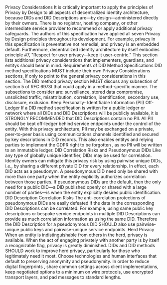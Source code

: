 Privacy Considerations It is critically important to apply the principles of Privacy by Design to all aspects of decentralized identity architecture, because DIDs and DID Descriptions are—by design—administered directly by their owners. There is no registrar, hosting company, or other intermediate service provider to recommend or apply additional privacy safeguards. The authors of this specification have applied all seven Privacy by Design principles throughout its development. For example, privacy in this specification is preventative not remedial, and privacy is an embedded default. Furthermore, decentralized identity architecture by itself embodies principle #7, "Respect for user privacy—keep it user-centric." This section lists additional privacy considerations that implementers, guardians, and entitys should bear in mind. Requirements of DID Method Specifications DID method specifications MUST include their own Privacy Considerations sections, if only to point to the general privacy considerations in this section. The DID method privacy section MUST discuss any subsection of section 5 of RFC 6973t that could apply in a method-specific manner. The subsections to consider are: surveillance, stored data compromise, unsolicited traffic, misattribution, correlation, identification, secondary use, disclosure, exclusion. Keep Personally- Identifiable Information (PII) Off-Ledger If a DID method specification is written for a public ledger or network where all DIDs and DID Descriptions will be publicly available, it is STRONGLY RECOMMENDED that DID Descriptions contain no PII. All PII should be kept off-ledger behind service endpoints under the control of the entity. With this privacy architecture, PII may be exchanged on a private, peer-to-peer basis using communications channels identified and secured by key descriptions in DID records. This also enables entitys and relying parties to implement the GDPR right to be forgotten , as no PII will be written to an immutable ledger. DID Correlation Risks and Pseudonymous DIDs Like any type of globally unique identifier, DIDs may be used for correlation. Identity owners can mitigate this privacy risk by using pairwise unique DIDs, i.e., by sharing a different private DID for every relationship. In effect, each DID acts as a pseudonym. A pseudonymous DID need only be shared with more than one party when the entity explicitly authorizes correlation between those parties. If pseudonymous DIDs are the default, then the only need for a public DID—a DID published openly or shared with a large number of parties—is when the entity explicitly desires public identification. DID Description Correlation Risks The anti-correlation protections of pseudonymous DIDs are easily defeated if the data in the corresponding DID Descriptions can be correlated. For example, using same public key descriptions or bespoke service endpoints in multiple DID Descriptions can provide as much correlation information as using the same DID. Therefore the DID Description for a pseudonymous DID SHOULD also use pairwise-unique public keys and pairwise-unique service endpoints. Herd Privacy When an entity is indistinguishable from others in the herd, privacy is available. When the act of engaging privately with another party is by itself a recognizable flag, privacy is greatly diminished. DIDs and DID methods SHOULD work to improve herd privacy, particularly for those who legitimately need it most. Choose technologies and human interfaces that default to preserving anonymity and pseudonymity. In order to reduce digital fingerprints , share common settings across client implementations, keep negotiated options to a minimum on wire protocols, use encrypted transport layers, and pad messages to standard lengths.
